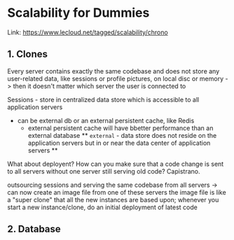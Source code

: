 # Scalability for Dummies

Link:  https://www.lecloud.net/tagged/scalability/chrono


## 1. Clones
Every server contains exactly the same codebase and does not store any user-related data, like sessions or profile pictures, on local disc or memory -> then it doesn't matter which server the user is connected to

Sessions - store in centralized data store which is accessible to all application servers
* can be external db or an external persistent cache, like Redis
    * external persistent cache will have bbetter performance than an external database
** `external` - data store does not reside on the application servers but in or near the data center of application servers **

What about deployent? How can you make sure that a code change is sent to all servers without one server still serving old code? Capistrano.

outsourcing sessions and serving the same codebase from all servers -> can now create an image file from one of these servers
the image file is like a "super clone" that all the new instances are based upon; whenever you start a new instance/clone, do an initial deployment of latest code

## 2. Database
